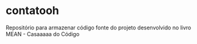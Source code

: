 # contatooh
Repositório para armazenar código fonte do projeto desenvolvido no livro MEAN - Casaaaaa do Código
